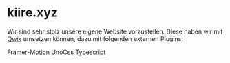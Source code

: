 # kiire.xyz
Wir sind sehr stolz unsere eigene Website vorzustellen. Diese haben wir mit [Qwik](https://qwik.builder.io) umsetzen können, dazu mit folgenden externen Plugins:

[Framer-Motion](https://www.framer.com/motion/)
[UnoCss](https://unocss.dev)
[Typescript](https://www.typescriptlang.org/)